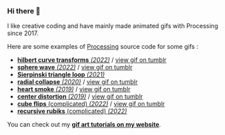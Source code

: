 ### Hi there 👋

I like creative coding and have mainly made animated gifs with Processing since 2017.

Here are some examples of [Processing](https://processing.org/) source code for some gifs :

- [**hilbert curve transforms** *(2022)*](https://gist.github.com/Bleuje/0917441d809d5eccf4ddcfc6a5b787d9) / [view gif on tumblr](https://necessary-disorder.tumblr.com/post/684049569049395200)
- [**sphere wave** *(2022)*](https://gist.github.com/Bleuje/bd3e59266899687c11dbca39f1ffd7ae) / [view gif on tumblr](https://necessary-disorder.tumblr.com/post/686420135511310336)
- [**Sierpinski triangle loop** *(2021)*](https://gist.github.com/Bleuje/1307e4c10898b93a25e159edbef8ea3c)
- [**radial collapse** *(2020)*](https://gist.github.com/Bleuje/3889f5ec12645c5d4ffd24cf7f96282a) / [view gif on tumblr](https://necessary-disorder.tumblr.com/post/190213558568)
- [**heart smoke** *(2019)*](https://gist.github.com/Bleuje/020c562051ca8175e63a176487819b08) / [view gif on tumblr](https://necessary-disorder.tumblr.com/post/655712545142980608)
- [**center distortion** *(2019)*](https://gist.github.com/Bleuje/093adf9143e4b84f12f1b14bd8090d8c) / [view gif on tumblr](https://necessary-disorder.tumblr.com/post/183498773288)
- [**cube flips** (complicated) *(2022)*](https://github.com/Bleuje/cubeflips-animation) / [view gif on tumblr](https://necessary-disorder.tumblr.com/post/674087417259638784)
- [**recursive rubiks** (complicated) *(2022)*](https://github.com/Bleuje/recursiverubiks)

You can check out my [**gif art tutorials on my website**](https://bleuje.com/tutorials/).
